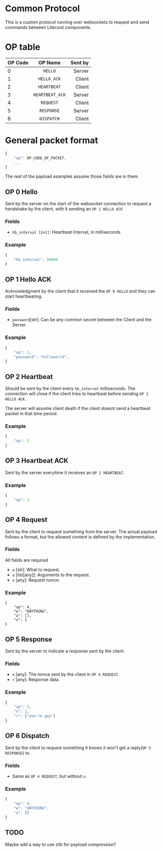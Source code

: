 Common Protocol
=======

This is a custom protocol running over websockets
to request and send commands between Litecord components.


# OP table

| OP Code | OP Name | Sent by |
|---------|:-------:|---------:|
| 0 | `HELLO` | Server |
| 1 | `HELLO_ACK` | Client |
| 2 | `HEARTBEAT` | Client |
| 3 | `HEARTBEAT_ACK` | Server |
| 4 | `REQUEST` | Client |
| 5 | `RESPONSE` | Server |
| 6 | `DISPATCH` | Client |

# General packet format

```javascript
{
    "op": OP_CODE_OF_PACKET,
    ...
}
```

The rest of the payload examples assume those fields
are in them.

## OP 0 Hello

Sent by the server on the start of the websocket connection
to request a handshake by the client, with it sending an `OP 1 HELLO ACK`

### Fields

 - `hb_interval [int]`: Heartbeat Interval, in milliseconds

### Example
```javascript
{
    "hb_interval": 10000
}
```

## OP 1 Hello ACK

Acknowledgment by the client that it received the `OP 0 HELLO`
and they can start heartbeating.

### Fields

 - `password`[str]: Can be any common secret between the
   Client and the Server.

### Example

```javascript
{
    "op": 1,
    "password": "helloworld",
}
```

## OP 2 Heartbeat

Should be sent by the client every `hb_interval` milliseconds.
The connection will close if the client tries to heartbeat before
sending `OP 1 HELLO ACK`.

The server will assume client death if the client
doesnt send a heartbeat packet in that time period.

### Example
```javascript
{
    "op": 2
}
```

## OP 3 Heartbeat ACK

Sent by the server everytime it receives an `OP 2 HEARTBEAT`.

### Example

```javascript
{
    "op": 3
}
```

## OP 4 Request

Sent by the client to request something from the server.
The actual payload follows a format, but the allowed content is defined
by the implementation.

### Fields

All fields are required
 - `w` [str]: What to request.
 - `a` [list[any]]: Arguments to the request.
 - `n` [any]: Request nonce.

### Example
```
{
    "op": 4,
    "w": "ANYTHING",
    "a": [],
    "n": 1
}
```

## OP 5 Response

Sent by the server to indicate a response sent by the client.

### Fields
 - `n` [any]: The nonce sent by the client in `OP 4 REQUEST`.
 - `r` [any]: Response data.

### Example
```javascript
{
    "op": 5,
    "n": 1,
    "r": ["you're gay"]
}
```

## OP 6 Dispatch

Sent by the client to request something it knows it won't get
a reply(`OP 5 RESPONSE`) to.

### Fields
 - Same as `OP 4 REQUEST`, but without `n`.

### Example

```javascript
{
    "op": 6,
    "w": "ANYTHING",
    "a": []
}
```

TODO
------

Maybe add a way to use zlib for payload compression?